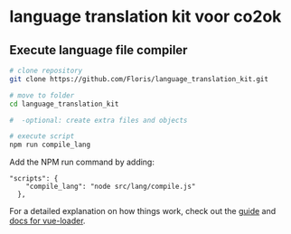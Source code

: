# language translation kit voor co2ok

## Execute language file compiler

``` bash
# clone repository
git clone https://github.com/Floris/language_translation_kit.git

# move to folder
cd language_translation_kit

#  -optional: create extra files and objects

# execute script
npm run compile_lang

```

Add the NPM run command by adding:

```
"scripts": {
    "compile_lang": "node src/lang/compile.js"
  },
```

For a detailed explanation on how things work, check out the [guide](http://vuejs-templates.github.io/webpack/) and [docs for vue-loader](http://vuejs.github.io/vue-loader).
